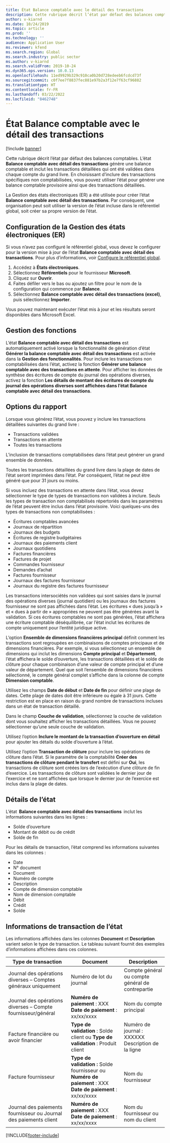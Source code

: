 ```yaml
---
title: État Balance comptable avec le détail des transactions
description: Cette rubrique décrit l’état par défaut des balances comptables. Elle décrit également les blocs élémentaires associés à cet état et comment il est possible de modifier l’état pour l’adapter à vos exigences métier.
author: v-kiarnd
ms.date: 10/24/2019
ms.topic: article
ms.prod: ''
ms.technology: ''
audience: Application User
ms.reviewer: kfend
ms.search.region: Global
ms.search.industry: public sector
ms.author: v-kiarnd
ms.search.validFrom: 2019-10-24
ms.dyn365.ops.version: 10.0.13
ms.openlocfilehash: 11ed9929b329c910ca0b20d728edeeb6fcdcd73f
ms.sourcegitcommit: c0f7ee7f8837fec881e97b2a3f12e7f63cf96882
ms.translationtype: HT
ms.contentlocale: fr-FR
ms.lasthandoff: 03/22/2022
ms.locfileid: "8462748"
---
```

# <a name="trial-balance-with-transactional-detail-report"></a>État Balance comptable avec le détail des transactions

[!include [banner](../includes/banner.md)]

Cette rubrique décrit l’état par défaut des balances comptables. L’état **Balance comptable avec détail des transactions** génère une balance comptable et inclut les transactions détaillées qui ont été validées dans chaque compte du grand livre. En choisissant d’inclure des transactions spécifiques non comptabilisées, vous pouvez utiliser l’état pour générer une balance comptable provisoire ainsi que des transactions détaillées.

La Gestion des états électroniques (ER) a été utilisée pour créer l’état **Balance comptable avec détail des transactions**. Par conséquent, une organisation peut soit utiliser la version de l’état incluse dans le référentiel global, soit créer sa propre version de l’état.

## <a name="er-setup"></a>Configuration de la Gestion des états électroniques (ER)

Si vous n’avez pas configuré le référentiel global, vous devez le configurer pour la version mise à jour de l’état **Balance comptable avec détail des transactions**. Pour plus d’informations, voir [Configure le référentiel global](../../fin-ops-core/dev-itpro/analytics/er-download-configurations-global-repo.md).

1. Accédez à **États électroniques**.
2. Sélectionnez **Référentiels** pour le fournisseur **Microsoft**.
3. Cliquez sur **Ouvrir**.
4. Faites défiler vers le bas ou ajoutez un filtre pour le nom de la configuration qui commence par **Balance**.
5. Sélectionnez **Balance comptable avec détail des transactions (excel)**, puis sélectionnez **Importer**. 

Vous pouvez maintenant exécuter l’état mis à jour et les résultats seront disponibles dans Microsoft Excel.

## <a name="feature-management"></a>Gestion des fonctions

L’état **Balance comptable avec détail des transactions** est automatiquement activé lorsque la fonctionnalité de génération d’état **Générer la balance comptable avec détail des transactions** est activée dans la **Gestion des fonctionnalités**. Pour inclure les transactions non comptabilisées dans l’état, activez la fonction **Générer une balance comptable avec des transactions en attente**. Pour afficher les données de synthèse des écritures de compte du journal des opérations diverses, activez la fonction **Les détails de montant des écritures de compte du journal des opérations diverses sont affichées dans l’état Balance comptable avec détail des transactions**.

## <a name="report-options"></a>Options du rapport

Lorsque vous générez l’état, vous pouvez y inclure les transactions détaillées suivantes du grand livre :

- Transactions validées
- Transactions en attente
- Toutes les transactions

L’inclusion de transactions comptabilisées dans l’état peut générer un grand ensemble de données.

Toutes les transactions détaillées du grand livre dans la plage de dates de l’état seront imprimées dans l’état. Par conséquent, l’état ne peut être généré que pour 31 jours ou moins.

Si vous incluez des transactions en attente dans l’état, vous devez sélectionner le type de types de transactions non validées à inclure. Seuls les types de transaction non comptabilisés répertoriés dans les paramètres de l’état peuvent être inclus dans l’état provisoire. Voici quelques-uns des types de transactions non comptabilisées :

- Écritures comptables avancées
- Journaux de répartition
- Journaux des budgets
- Écritures de registre budgétaires
- Journaux des paiements client
- Journaux quotidiens
- Factures financières
- Factures de projet
- Commandes fournisseur
- Demandes d’achat
- Factures fournisseur
- Journaux des factures fournisseur
- Journaux du registre des factures fournisseur

Les transactions intersociétés non validées qui sont saisies dans le journal des opérations diverses (journal quotidien) ou les journaux des factures fournisseur ne sont pas affichées dans l’état. Les écritures « dues jusqu’à » et « dues à partir de » appropriées ne peuvent pas être générées avant la validation. Si ces écritures comptables ne sont pas générées, l’état affichera une écriture comptable déséquilibrée, car l’état inclut les écritures de compte uniquement pour l’entité juridique active.

L’option **Ensemble de dimensions financières principal** définit comment les transactions sont regroupées en combinaisons de comptes principaux et de dimensions financières. Par exemple, si vous sélectionnez un ensemble de dimensions qui inclut les dimensions **Compte principal** et **Département**, l’état affichera le solde d’ouverture, les transactions détaillées et le solde de clôture pour chaque combinaison d’une valeur de compte principal et d’une valeur de département. Quel que soit l’ensemble de dimensions financières sélectionné, le compte général complet s’affiche dans la colonne de compte **Dimension comptable**.

Utilisez les champs **Date de début** et **Date de fin** pour définir une plage de dates. Cette plage de dates doit être inférieure ou égale à 31 jours. Cette restriction est en place en raison du grand nombre de transactions incluses dans un état de transaction détaillé.

Dans le champ **Couche de validation**, sélectionnez la couche de validation dont vous souhaitez afficher les transactions détaillées. Vous ne pouvez sélectionner qu’une seule couche de validation.

Utilisez l’option **Inclure le montant de la transaction d’ouverture en détail** pour ajouter les détails du solde d’ouverture à l’état.

Utilisez l’option **Transaction de clôture** pour inclure les opérations de clôture dans l’état. Si le paramètre de la comptabilité **Créer des transactions de clôture pendant le transfert** est défini sur **Oui**, les transactions de clôture sont créées lors de l’exécution d’une clôture de fin d’exercice. Les transactions de clôture sont validées le dernier jour de l’exercice et ne sont affichées que lorsque le dernier jour de l’exercice est inclus dans la plage de dates.

## <a name="report-details"></a>Détails de l’état

L’état  **Balance comptable avec détail des transactions**  inclut les informations suivantes dans les lignes :

- Solde d’ouverture
- Montant de débit ou de crédit
- Solde de fin

Pour les détails de transaction, l’état comprend les informations suivantes dans les colonnes :

- Date
- N° document
- Document
- Numéro de compte
- Description
- Compte de dimension comptable
- Nom de dimension comptable
- Débit
- Crédit
- Solde

## <a name="transaction-information-on-the-report"></a>Informations de transaction de l’état

Les informations affichées dans les colonnes **Document** et **Description** varient selon le type de transaction. Le tableau suivant fournit des exemples d’informations affichées dans ces colonnes.

| Type de transaction | Document | Description |
|------------------|----------|-------------|
| Journal des opérations diverses – Comptes généraux uniquement | Numéro de lot du journal | Compte général ou compte général de contrepartie |
| Journal des opérations diverses – Compte fournisseur/général | **Numéro de paiement** : XXX **Date de paiement** : xx/xx/xxxx | Nom du compte principal |
| Facture financière ou avoir financier | **Type de validation** : Solde client ou **Type de validation** : Produit client | Numéro de journal : XXXXXX Description de la ligne |
| Facture fournisseur | **Type de validation :** Solde fournisseur ou **Numéro de paiement** : XXX **Date de paiement** : xx/xx/xxxx | Nom du fournisseur |
| Journal des paiements fournisseur ou Journal des paiements client | **Numéro de paiement** : XXX **Date de paiement** : xx/xx/xxxx | Nom du fournisseur ou nom du client |

[!INCLUDE[footer-include](../../includes/footer-banner.md)]
